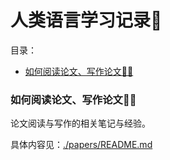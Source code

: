 # 人类语言学习记录🤖

目录：


<!-- @import "[TOC]" {cmd="toc" depthFrom=3 depthTo=6 orderedList=false} -->

<!-- code_chunk_output -->

- [如何阅读论文、写作论文👩‍💼](#如何阅读论文-写作论文)

<!-- /code_chunk_output -->

### 如何阅读论文、写作论文👩‍💼

论文阅读与写作的相关笔记与经验。

具体内容见：[./papers/README.md](./papers/README.md)
